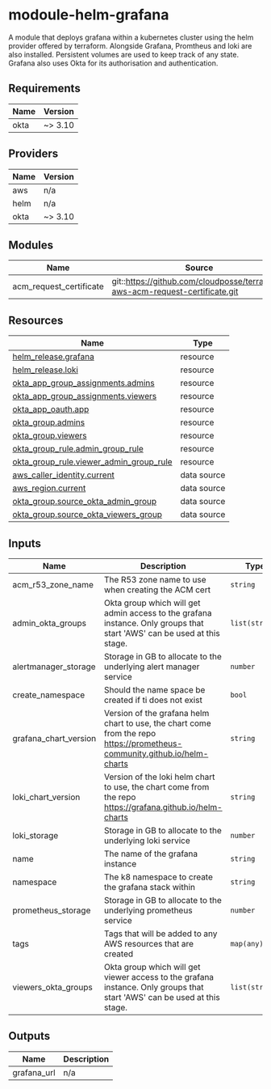 # modoule-helm-grafana

A module that deploys grafana within a kubernetes cluster using the helm provider offered by terraform. 
Alongside Grafana, Promtheus and loki are also installed. Persistent volumes are used to keep track of any state.
Grafana also uses Okta for its authorisation and authentication. 


## Requirements

| Name | Version |
|------|---------|
| okta | ~> 3.10 |

## Providers

| Name | Version |
|------|---------|
| aws | n/a |
| helm | n/a |
| okta | ~> 3.10 |

## Modules

| Name | Source | Version |
|------|--------|---------|
| acm\_request\_certificate | git::https://github.com/cloudposse/terraform-aws-acm-request-certificate.git | tags/0.16.0 |

## Resources

| Name | Type |
|------|------|
| [helm_release.grafana](https://registry.terraform.io/providers/hashicorp/helm/latest/docs/resources/release) | resource |
| [helm_release.loki](https://registry.terraform.io/providers/hashicorp/helm/latest/docs/resources/release) | resource |
| [okta_app_group_assignments.admins](https://registry.terraform.io/providers/okta/okta/latest/docs/resources/app_group_assignments) | resource |
| [okta_app_group_assignments.viewers](https://registry.terraform.io/providers/okta/okta/latest/docs/resources/app_group_assignments) | resource |
| [okta_app_oauth.app](https://registry.terraform.io/providers/okta/okta/latest/docs/resources/app_oauth) | resource |
| [okta_group.admins](https://registry.terraform.io/providers/okta/okta/latest/docs/resources/group) | resource |
| [okta_group.viewers](https://registry.terraform.io/providers/okta/okta/latest/docs/resources/group) | resource |
| [okta_group_rule.admin_group_rule](https://registry.terraform.io/providers/okta/okta/latest/docs/resources/group_rule) | resource |
| [okta_group_rule.viewer_admin_group_rule](https://registry.terraform.io/providers/okta/okta/latest/docs/resources/group_rule) | resource |
| [aws_caller_identity.current](https://registry.terraform.io/providers/hashicorp/aws/latest/docs/data-sources/caller_identity) | data source |
| [aws_region.current](https://registry.terraform.io/providers/hashicorp/aws/latest/docs/data-sources/region) | data source |
| [okta_group.source_okta_admin_group](https://registry.terraform.io/providers/okta/okta/latest/docs/data-sources/group) | data source |
| [okta_group.source_okta_viewers_group](https://registry.terraform.io/providers/okta/okta/latest/docs/data-sources/group) | data source |

## Inputs

| Name | Description | Type | Default | Required |
|------|-------------|------|---------|:--------:|
| acm\_r53\_zone\_name | The R53 zone name to use when creating the ACM cert | `string` | n/a | yes |
| admin\_okta\_groups | Okta group which will get admin access to the grafana instance. Only groups that start 'AWS' can be used at this stage. | `list(string)` | <pre>[<br>  "AWSPlatformEksAdmin"<br>]</pre> | no |
| alertmanager\_storage | Storage in GB to allocate to the underlying alert manager service | `number` | `5` | no |
| create\_namespace | Should the name space be created if ti does not exist | `bool` | `false` | no |
| grafana\_chart\_version | Version of the grafana helm chart to use, the chart come from the repo https://prometheus-community.github.io/helm-charts | `string` | `"32.2.1"` | no |
| loki\_chart\_version | Version of the loki helm chart to use, the chart come from the repo https://grafana.github.io/helm-charts | `string` | `"2.6.1"` | no |
| loki\_storage | Storage in GB to allocate to the underlying loki service | `number` | `15` | no |
| name | The name of the grafana instance | `string` | `"grafana"` | no |
| namespace | The k8 namespace to create the grafana stack within | `string` | n/a | yes |
| prometheus\_storage | Storage in GB to allocate to the underlying prometheus service | `number` | `15` | no |
| tags | Tags that will be added to any AWS resources that are created | `map(any)` | n/a | yes |
| viewers\_okta\_groups | Okta group which will get viewer access to the grafana instance. Only groups that start 'AWS' can be used at this stage. | `list(string)` | `[]` | no |

## Outputs

| Name | Description |
|------|-------------|
| grafana\_url | n/a |

